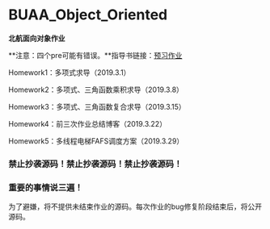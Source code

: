 # BUAA_Object_Oriented
**北航面向对象作业**

**注意：四个pre可能有错误。**指导书链接：[预习作业](https://github.com/OO-guide-2019/homework-pre)

Homework1：多项式求导（2019.3.1）

Homework2：多项式、三角函数乘积求导（2019.3.8）

Homework3：多项式、三角函数复合求导（2019.3.15）

Homework4：前三次作业总结博客（2019.3.22）

Homework5：多线程电梯FAFS调度方案（2019.3.29）

### 禁止抄袭源码！禁止抄袭源码！禁止抄袭源码！

### 重要的事情说三遍！

为了避嫌，将不提供未结束作业的源码。每次作业的bug修复阶段结束后，将公开源码。